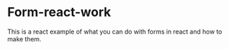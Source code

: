 # Form-react-work

This is a react example of what you can do with forms in react and how to make them.
